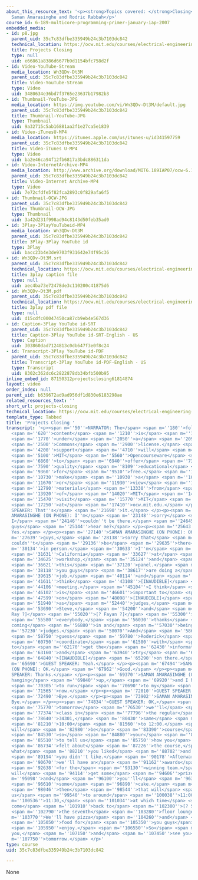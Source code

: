 ```yaml
---
about_this_resource_text: '<p><strong>Topics covered: </strong>Closing</p><p><strong>Instructor/speaker:</strong>
  Saman Amarasinghe and Rodric Rabbah</p>'
course_id: 6-189-multicore-programming-primer-january-iap-2007
embedded_media:
- id: p8.jpg
  parent_uid: 35c7c83dfbe335949b24c3b7103dc842
  technical_location: https://ocw.mit.edu/courses/electrical-engineering-and-computer-science/6-189-multicore-programming-primer-january-iap-2007/projects/projects-closing/p8.jpg
  title: Projects Closing
  type: null
  uid: e66861a8386d6677b9d1154bfc758d2f
- id: Video-YouTube-Stream
  media_location: Wn3QDv-Dt3M
  parent_uid: 35c7c83dfbe335949b24c3b7103dc842
  title: Video-YouTube-Stream
  type: Video
  uid: 3480634e36bd7f3765e23637b17982b3
- id: Thumbnail-YouTube-JPG
  media_location: https://img.youtube.com/vi/Wn3QDv-Dt3M/default.jpg
  parent_uid: 35c7c83dfbe335949b24c3b7103dc842
  title: Thumbnail-YouTube-JPG
  type: Thumbnail
  uid: 9a32715c5ab16881aa2f1e27ca5e1839
- id: Video-iTunesU-MP4
  media_location: https://itunes.apple.com/us/itunes-u/id341597759
  parent_uid: 35c7c83dfbe335949b24c3b7103dc842
  title: Video-iTunes U-MP4
  type: Video
  uid: ba2e46ca94f12fb6817a3bdc886311da
- id: Video-InternetArchive-MP4
  media_location: http://www.archive.org/download/MIT6.189IAP07/ocw-6.189-iap07-pro-closing_300k.mp4
  parent_uid: 35c7c83dfbe335949b24c3b7103dc842
  title: Video-Internet Archive-MP4
  type: Video
  uid: 7e72cfdfe5f82fca2893c0f829afa6f5
- id: Thumbnail-OCW-JPG
  parent_uid: 35c7c83dfbe335949b24c3b7103dc842
  title: Thumbnail-OCW-JPG
  type: Thumbnail
  uid: 3a42d231f998ad94c8143d50feb35ad0
- id: 3Play-3PlayYouTubeid-MP4
  media_location: Wn3QDv-Dt3M
  parent_uid: 35c7c83dfbe335949b24c3b7103dc842
  title: 3Play-3Play YouTube id
  type: 3Play
  uid: bacc23b4e3de9703f931642e74f95c36
- id: Wn3QDv-Dt3M.srt
  parent_uid: 35c7c83dfbe335949b24c3b7103dc842
  technical_location: https://ocw.mit.edu/courses/electrical-engineering-and-computer-science/6-189-multicore-programming-primer-january-iap-2007/projects/projects-closing/Wn3QDv-Dt3M.srt
  title: 3play caption file
  type: null
  uid: aec4ba73e72478de3c110200c41875d6
- id: Wn3QDv-Dt3M.pdf
  parent_uid: 35c7c83dfbe335949b24c3b7103dc842
  technical_location: https://ocw.mit.edu/courses/electrical-engineering-and-computer-science/6-189-multicore-programming-primer-january-iap-2007/projects/projects-closing/Wn3QDv-Dt3M.pdf
  title: 3play pdf file
  type: null
  uid: d15cdfc00047450ca87cb9eb4e567d36
- id: Caption-3Play YouTube id-SRT
  parent_uid: 35c7c83dfbe335949b24c3b7103dc842
  title: Caption-3Play YouTube id-SRT-English - US
  type: Caption
  uid: 303860dad7124813c0db647f3e0f8c24
- id: Transcript-3Play YouTube id-PDF
  parent_uid: 35c7c83dfbe335949b24c3b7103dc842
  title: Transcript-3Play YouTube id-PDF-English - US
  type: Transcript
  uid: 8302c362dc6c2822878db34bfb500b95
inline_embed_id: 87150312projectsclosing61814874
layout: video
order_index: null
parent_uid: b639672ad9ad956df1d830e6183298ae
related_resources_text: ''
short_url: projects-closing
technical_location: https://ocw.mit.edu/courses/electrical-engineering-and-computer-science/6-189-multicore-programming-primer-january-iap-2007/projects/projects-closing
template_type: Tabbed
title: 'Projects Closing '
transcript: '<p><span m=''50''>NARRATOR: The</span> <span m=''180''>following</span>
  <span m=''620''>content</span> <span m=''1210''>is</span> <span m=''1330''>provided</span>
  <span m=''1770''>under</span> <span m=''2050''>a</span> <span m=''2090''>Creative</span>
  <span m=''2500''>Commons</span> <span m=''2900''>license.</span> <span m=''3920''>Your</span>
  <span m=''4200''>support</span> <span m=''4710''>will</span> <span m=''4860''>help</span>
  <span m=''5100''>MIT</span> <span m=''5560''>Opencourseware</span> <span m=''6350''>continue</span>
  <span m=''6860''>to</span> <span m=''6940''>offer</span> <span m=''7350''>high</span>
  <span m=''7590''>quality</span> <span m=''8109''>educational</span> <span m=''8740''>resources</span>
  <span m=''9360''>for</span> <span m=''9510''>free.</span> <span m=''10620''>To</span>
  <span m=''10730''>make</span> <span m=''10930''>a</span> <span m=''10980''>donation</span>
  <span m=''11670''>or</span> <span m=''11930''>view</span> <span m=''12370''>additional</span>
  <span m=''12790''>materials</span> <span m=''13330''>from</span> <span m=''13480''>hundreds</span>
  <span m=''13920''>of</span> <span m=''14020''>MIT</span> <span m=''14450''>courses,</span>
  <span m=''15470''>visit</span> <span m=''15770''>MIT</span> <span m=''16200''>Opencourseware</span>
  <span m=''17250''>at</span> <span m=''17410''>ocw.mit.edu.</span> </p><p><span m=''21281''>GUEST
  SPEAKER: That''s</span> <span m=''21690''>it.</span> </p><p><span m=''22649''>SAMAN
  AMARASINGHE (ON PHONE): I''m</span> <span m=''23148''>sorry</span> <span m=''23647''>that
  I</span> <span m=''24146''>couldn''t be there.</span> <span m=''24645''>Can you
  guys</span> <span m=''25144''>hear me?</span> </p><p><span m=''25643''>GUEST SPEAKER:
  Yes.</span> </p><p><span m=''27140''>SAMAN AMARASINGHE (ON PHONE): OK,</span> <span
  m=''27639''>guys,</span> <span m=''28138''>sorry that</span> <span m=''28637''>I
  couldn''t</span> <span m=''29136''>be</span> <span m=''29635''>there</span> <span
  m=''30134''>in person.</span> <span m=''30633''>I''m</span> <span m=''31132''>in</span>
  <span m=''31631''>California</span> <span m=''33627''>at</span> <span m=''34126''>this</span>
  <span m=''34625''>workshop,</span> <span m=''35124''>and</span> <span m=''35623''>[INAUDIBLE]</span>
  <span m=''36621''>this</span> <span m=''37120''>panel.</span> <span m=''37619''>But</span>
  <span m=''38118''>you guys</span> <span m=''38617''>are doing a</span> <span m=''39116''>great</span>
  <span m=''39615''>job,</span> <span m=''40114''>and</span> <span m=''41112''>I</span>
  <span m=''41611''>think</span> <span m=''43108''>[INAUDIBLE]</span> <span m=''43607''>last</span>
  <span m=''44106''>meeting.</span> <span m=''45104''>I think</span> <span m=''45603''>this</span>
  <span m=''46102''>is</span> <span m=''46601''>important to</span> <span m=''47100''>carry</span>
  <span m=''47599''>on</span> <span m=''48098''>[INAUDIBLE]</span> <span m=''50094''>to</span>
  <span m=''51940''>as</span> <span m=''52440''>judges,</span> <span m=''53170''>and</span>
  <span m=''53690''>Steve,</span> <span m=''54200''>and</span> <span m=''54760''>[?
  Ray ?]</span> <span m=''55020''>[? Fayan ?]</span> <span m=''55300''>and</span>
  <span m=''55580''>everybody,</span> <span m=''56030''>thanks</span> <span m=''56500''>for
  coming</span> <span m=''56880''>in and</span> <span m=''57030''>being</span> <span
  m=''57230''>judges.</span> <span m=''58070''>And</span> <span m=''58680''>I</span>
  <span m=''58750''>guess</span> <span m=''59780''>Roderick</span> <span m=''60430''>will</span>
  <span m=''60750''>coordinate</span> <span m=''61580''>with</span> <span m=''61750''>them
  to</span> <span m=''62170''>get the</span> <span m=''62430''>information,</span>
  <span m=''63160''>and</span> <span m=''63940''>try</span> <span m=''64390''>to</span>
  <span m=''64840''>[INAUDIBLE]</span> <span m=''65290''>on there.</span> </p><p><span
  m=''65690''>GUEST SPEAKER: Yeah.</span> </p><p><span m=''67494''>SAMAN AMARASINGHE
  (ON PHONE): OK.</span> <span m=''67962''>Good.</span> </p><p><span m=''68430''>GUEST
  SPEAKER: Thanks.</span> </p><p><span m=''69370''>SAMAN AMARASINGHE (ON PHONE): I''m
  hanging</span> <span m=''69840''>up,</span> <span m=''69920''>and I have</span>
  <span m=''70305''>to run</span> <span m=''70690''>to my</span> <span m=''71120''>conference</span>
  <span m=''71565''>now.</span> </p><p><span m=''72010''>GUEST SPEAKER: OK.</span>
  <span m=''72490''>Bye.</span> </p><p><span m=''73902''>SAMAN AMARASINGHE (ON PHONE):
  Bye.</span> </p><p><span m=''74834''>GUEST SPEAKER: OK,</span> <span m=''75300''>so</span>
  <span m=''75770''>tomorrow</span> <span m=''76530''>we''ll</span> <span m=''76952''>have</span>
  <span m=''77374''>class in</span> <span m=''77796''>the regular</span> <span m=''78218''>classroom,</span>
  <span m=''78640''>34301,</span> <span m=''80430''>same</span> <span m=''80860''>time,</span>
  <span m=''81210''>10:00</span> <span m=''81560''>to 12:00.</span> <span m=''82870''>There
  will</span> <span m=''82980''>be</span> <span m=''83390''>course</span> <span m=''83720''>evaluations,</span>
  <span m=''84530''>so</span> <span m=''84880''>your</span> <span m=''85130''>change</span>
  <span m=''85510''>to tell us</span> <span m=''85750''>how you</span> <span m=''86242''>actually</span>
  <span m=''86734''>felt about</span> <span m=''87226''>the course,</span> <span m=''87718''>and
  what</span> <span m=''88210''>you liked</span> <span m=''88702''>and what</span>
  <span m=''89194''>you didn''t like.</span> <span m=''90178''>Afterwards,</span>
  <span m=''90670''>we''ll have an</span> <span m=''91162''>awards</span> <span m=''91654''>ceremony</span>
  <span m=''92638''>for the</span> <span m=''93130''>winning team.</span> <span m=''93622''>You
  will</span> <span m=''94114''>get some</span> <span m=''94606''>prizes,</span> <span
  m=''95098''>and</span> <span m=''96100''>you''ll</span> <span m=''96330''>get</span>
  <span m=''96610''>some</span> <span m=''96890''>cake.</span> <span m=''97548''>And</span>
  <span m=''98046''>then</span> <span m=''98544''>that will</span> <span m=''99042''>take
  us</span> <span m=''99540''>to around</span> <span m=''100038''>11:00,</span> <span
  m=''100536''>11:30,</span> <span m=''101034''>at which time</span> <span m=''101540''>we''ll
  come</span> <span m=''101910''>back to</span> <span m=''102300''>[? Scoglin, ?]</span>
  <span m=''102790''>the seventh</span> <span m=''103280''>floor lounge.</span> <span
  m=''103770''>We''ll have pizza</span> <span m=''104260''>and</span> <span m=''104750''>more</span>
  <span m=''105050''>food for</span> <span m=''105350''>you guys</span> <span m=''105650''>to</span>
  <span m=''105950''>enjoy.</span> <span m=''106550''>So</span> <span m=''106850''>thank
  you,</span> <span m=''107150''>and</span> <span m=''107450''>see you</span> <span
  m=''107750''>tomorrow.</span> </p>'
type: course
uid: 35c7c83dfbe335949b24c3b7103dc842

---
```

None
